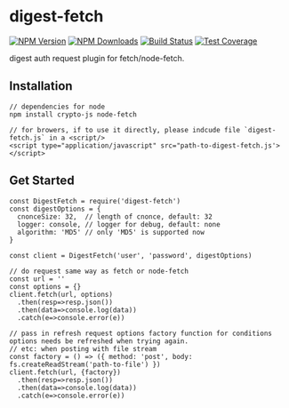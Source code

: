 # digest-fetch
[![NPM Version][npm-image]][npm-url]
[![NPM Downloads][downloads-image]][downloads-url]
[![Build Status][travis-image]][travis-url]
[![Test Coverage][coveralls-image]][coveralls-url]

digest auth request plugin for fetch/node-fetch.

## Installation
```
// dependencies for node
npm install crypto-js node-fetch

// for browers, if to use it directly, please indcude file `digest-fetch.js` in a <script/> 
<script type="application/javascript" src="path-to-digest-fetch.js'></script>
```

## Get Started
```
const DigestFetch = require('digest-fetch')
const digestOptions = {
  cnonceSize: 32,  // length of cnonce, default: 32
  logger: console, // logger for debug, default: none
  algorithm: 'MD5' // only 'MD5' is supported now
}

const client = DigestFetch('user', 'password', digestOptions) 

// do request same way as fetch or node-fetch
const url = ''
const options = {}
client.fetch(url, options)
  .then(resp=>resp.json())
  .then(data=>console.log(data))
  .catch(e=>console.error(e))

// pass in refresh request options factory function for conditions options needs be refreshed when trying again.
// etc: when posting with file stream
const factory = () => ({ method: 'post', body: fs.createReadStream('path-to-file') })
client.fetch(url, {factory})
  .then(resp=>resp.json())
  .then(data=>console.log(data))
  .catch(e=>console.error(e))

```


[npm-image]: https://img.shields.io/npm/v/digest-fetch.svg
[npm-url]: https://npmjs.org/package/digest-fetch
[travis-image]: https://img.shields.io/travis/devfans/digest-fetch/master.svg
[travis-url]: https://travis-ci.org/devfans/digest-fetch
[coveralls-image]: https://img.shields.io/coveralls/devfans/digest-fetch/master.svg
[coveralls-url]: https://coveralls.io/r/devfans/digest-fetch?branch=master
[downloads-image]: https://img.shields.io/npm/dm/digest-fetch.svg
[downloads-url]: https://npmjs.org/package/digest-fetch

